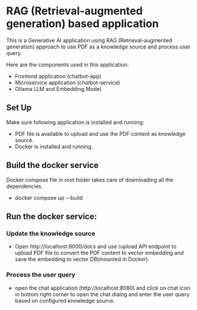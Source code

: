 # RAG (Retrieval-augmented generation) based application

This is a Generative AI application using RAG (Retrieval-augmented generation) approach to use PDF as a knowledge source and process user query.

Here are the components used in this application:

- Frontend application (chatbot-app)
- Microservice application (chatbot-service)
- Ollama LLM and Embedding Model. 

## Set Up

Make sure following application is installed and running:

- PDF file is available to upload and use the PDF content as knowledge source.
- Docker is installed and running.

## Build the docker service

Docker compose file in root folder takes care of downloading all the dependencies.

- docker compose up --build

## Run the docker service:

### Update the knowledge source

- Open http://localhost:8000/docs and use /upload API endpoint to upload PDF file to convert the PDF content to vector embedding and save the embedding to vector DB(mounted in Docker).

### Process the user query

- open the chat application (http://localhost:8080) and click on chat icon in bottom right corner to open the chat dialog and enter the user query based on configured knowledge source.
